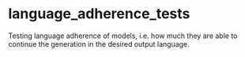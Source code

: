 # language_adherence_tests
Testing language adherence of models, i.e. how much they are able to continue the generation in the desired output language.
